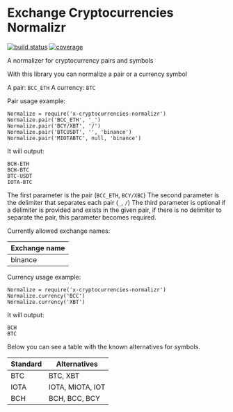 Exchange Cryptocurrencies Normalizr
===================================

[![build status]([build-svg])]([master-url])
[![coverage]([coverage-svg])]([master-url])

[build-svg]: https://gitlab.com/x-data/x-cryptocurrencies-normalizr/badges/master/build.svg
[coverage-svg]: https://gitlab.com/x-data/x-cryptocurrencies-normalizr/badges/master/coverage.svg?job=coverage
[master-url]: https://gitlab.com/x-data/x-cryptocurrencies-normalizr/commits/master

A normalizer for cryptocurrency pairs and symbols

With this library you can normalize a pair or a currency symbol

A pair: `BCC_ETH`
A currency: `BTC`

Pair usage example:

    Normalize = require('x-cryptocurrencies-normalizr')
    Normalize.pair('BCC_ETH', '_')
    Normalize.pair('BCY/XBT', '/')
    Normalize.pair('BTCUSDT', '', 'binance')
    Normalize.pair('MIOTABTC', null, 'binance')

It will output:

    BCH-ETH
    BCH-BTC
    BTC-USDT
    IOTA-BTC

The first parameter is the pair (`BCC_ETH`, `BCY/XBC`)
The second parameter is the delimiter that separates each pair (`_`, `/`)
The third parameter is optional if a delimiter is provided and exists in the given pair, if there is no delimiter to separate the pair, this parameter becomes required.

Currently allowed exchange names:

| Exchange name |
|---------------|
| binance       |

Currency usage example:

    Normalize = require('x-cryptocurrencies-normalizr')
    Normalize.currency('BCC')
    Normalize.currency('XBT')

It will output:

    BCH
    BTC

Below you can see a table with the known alternatives
for symbols.

| Standard | Alternatives     |
|----------|------------------|
| BTC      | BTC, XBT         |
| IOTA     | IOTA, MIOTA, IOT |
| BCH      | BCH, BCC, BCY    |
